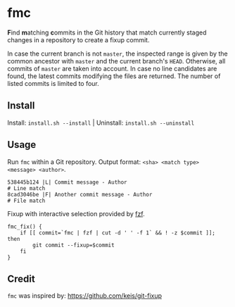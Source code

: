 # fmc

**F**ind **m**atching **c**ommits in the Git history that match currently staged 
changes in a repository to create a fixup commit.

In case the current branch is not `master`, the inspected range is given by the
common ancestor with `master` and the current branch's `HEAD`. Otherwise, all
commits of `master` are taken into account. In case no line candidates are
found, the latest commits modifying the files are returned. The number of listed
commits is limited to four.

## Install

Install: `install.sh --install` | Uninstall: `install.sh --uninstall`

## Usage

Run `fmc` within a Git repository. Output format: `<sha> <match type> <message> <author>`.
```
538445b124 |L| Commit message - Author                                  # Line match
8cad3046be |F| Another commit message - Author                          # File match
```

Fixup with interactive selection provided by [fzf](https://github.com/junegunn/fzf).
```
fmc_fix() {
    if [[ commit=`fmc | fzf | cut -d ' ' -f 1` && ! -z $commit ]]; then
        git commit --fixup=$commit
    fi
}
```

## Credit
`fmc` was inspired by: https://github.com/keis/git-fixup
